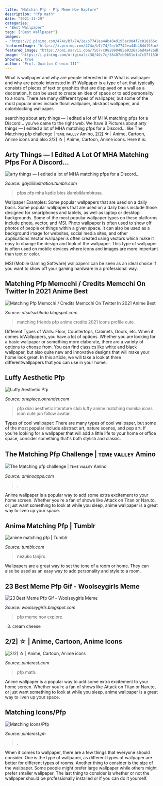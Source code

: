 ```yaml
---
title: "Matchin Pfp - Pfp Meme Nov Explore"
description: "Pfp math"
date: "2021-11-29"
categories:
- "Best Wallpaper"
tags: ["Best Wallpaper"]
images:
- "https://i.pinimg.com/474x/b7/74/2e/b7742ea44b484d195ac904f7c818166c.jpg"
featuredImage: "https://i.pinimg.com/474x/b7/74/2e/b7742ea44b484d195ac904f7c818166c.jpg"
featured_image: "https://pm1.narvii.com/7567/c982090485e0326a56d4a426db54a2a0ce2f1c5er1-1010-1023v2_hq.jpg"
image: "https://i.pinimg.com/originals/38/40/7c/38407cb0651e1a7c57f153633eb38191.gif"
ShowToc: true
author: "Prof. Quinton Cremin III"
---
```



What is wallpaper and why are people interested in it?
What is wallpaper and why are people interested in it?
Wallpaper is a type of art that typically consists of pieces of text or graphics that are displayed on a wall as a decoration. It can be used to create an idea of space or to add personality to a room. There are many different types of wallpaper, but some of the most popular ones include floral wallpaper, abstract wallpaper, and colorblocking wallpaper.

	

		
searching about arty things — I edited a lot of MHA matching pfps for a Discord... you've came to the right web. We have 8 Pictures about arty things — I edited a lot of MHA matching pfps for a Discord... like The Matching pfp challenge | ᴛɪᴍᴇ ᴠᴀʟʟᴇʏ Amino, 2/2] ☆ | Anime, Cartoon, Anime icons and also 2/2] ☆ | Anime, Cartoon, Anime icons. Here it is:
		
    
## Arty Things — I Edited A Lot Of MHA Matching Pfps For A Discord...

<img loading=lazy src="https://64.media.tumblr.com/2d6ada2b11e8d4206f1e0284ef6e219b/tumblr_pkki5i9Dx81xmqpyxo5_1280.jpg" onerror="this.onerror=null;this.src='https://tse2.mm.bing.net/th?id=OIP.C5Ul1osL1POyrluR4Y2hmwHaG8&amp;pid=15.1';" alt="arty things — I edited a lot of MHA matching pfps for a Discord...">

_Source: gaylilillustration.tumblr.com_

>pfps pfp mha kadie bios klambiklambirusa. 

	

Wallpaper Examples: Some popular wallpapers that are used on a daily basis.
Some popular wallpapers that are used on a daily basis include those designed for smartphones and tablets, as well as laptop or desktop backgrounds. Some of the most popular wallpaper types on these platforms include photo, vector, and MSI. 
Photo wallpaper is often used to show off photos of people or things within a given space. It can also be used as a background image for websites, social media sites, and other applications.Vector wallpaper is often created using vectors which make it easy to change the design and look of the wallpaper. This type of wallpaper is often used on mobile devices where icons and images are more important than text or color. 

MSI (Mobile Gaming Software) wallpapers can be seen as an ideal choice if you want to show off your gaming hardware in a professional way.

    
## Matching Pfp Memcchi / Credits Memcchi On Twitter In 2021 Anime Best

<img loading=lazy src="https://lh6.googleusercontent.com/proxy/JFYljNVj0jjdyRFZwgpHGQV3d36zus_yMrbOyFuWdXwDVUEmbioEHRdMiH9EG6UHvHdNTxY9RIZ7bbj9Wmnv1MYlmd_ZTnMTEEfNC1tBGyI1pKlTB4zetLuE1Q=w1200-h630-p-k-no-nu" onerror="this.onerror=null;this.src='https://tse3.mm.bing.net/th?id=OIP.wZtFnOtuGEMtOljpZ3vvPwAAAA&amp;pid=15.1';" alt="Matching Pfp Memcchi / Credits Memcchi On Twitter In 2021 Anime Best">

_Source: otsutsukilada.blogspot.com_

>matching friends pfp anime credits 2021 icons profile cute. 

	

Different Types of Walls: Floor, Countertops, Cabinets, Doors, etc.
When it comes toWallpapers, you have a lot of options. Whether you are looking for a basic wallpaper or something more elaborate, there are a variety of options to choose from. You can find classics like white and black wallpaper, but also quite new and innovative designs that will make your home look great. In this article, we will take a look at three differentwallpapers that you can use in your home.

    
## Luffy Aesthetic Pfp

<img loading=lazy src="https://i.pinimg.com/originals/6a/07/8e/6a078e680d7989bcac2a1c0531ac4193.jpg" onerror="this.onerror=null;this.src='https://tse3.mm.bing.net/th?id=OIP.5DBmjlxnTtALPr0WJDJ21wHaHI&amp;pid=15.1';" alt="Luffy Aesthetic Pfp">

_Source: onepiece.onrender.com_

>pfp doki aesthetic literature club luffy anime matching monika icons icon cute jun follow avatar. 

	

Types of cool wallpaper:
There are many types of cool wallpaper, but some of the most popular include abstract art, nature scenes, and pop art. If you're looking for a wallpaper that will add a little life to your home or office space, consider something that's both stylish and classic.

    
## The Matching Pfp Challenge | ᴛɪᴍᴇ ᴠᴀʟʟᴇʏ Amino

<img loading=lazy src="https://pm1.narvii.com/7567/c982090485e0326a56d4a426db54a2a0ce2f1c5er1-1010-1023v2_hq.jpg" onerror="this.onerror=null;this.src='https://tse3.mm.bing.net/th?id=OIP.qvrq9u0eRWPyPKuyFCVpiQHaHg&amp;pid=15.1';" alt="The Matching pfp challenge | ᴛɪᴍᴇ ᴠᴀʟʟᴇʏ Amino">

_Source: aminoapps.com_

>. 

	

Anime wallpaper is a popular way to add some extra excitement to your home screen. Whether you’re a fan of shows like Attack on Titan or Naruto, or just want something to look at while you sleep, anime wallpaper is a great way to liven up your space.

    
## Anime Matching Pfp | Tumblr

<img loading=lazy src="https://66.media.tumblr.com/124590b0862775b45d3d59d14542cdcc/1d11c2b15afbb157-f1/s640x960/7dbb603dea828b779e64ab11c1e00e7705febee6.jpg" onerror="this.onerror=null;this.src='https://tse4.mm.bing.net/th?id=OIP.7070luC0md1Wbb5ge-ER_gHaHa&amp;pid=15.1';" alt="anime matching pfp | Tumblr">

_Source: tumblr.com_

>nezuko tanjiro. 

	

Wallpapers are a great way to set the tone of a room or home. They can also be used as an easy way to add personality and style to a room.

    
## 23 Best Meme Pfp Gif - Woolseygirls Meme

<img loading=lazy src="https://i.pinimg.com/originals/38/40/7c/38407cb0651e1a7c57f153633eb38191.gif" onerror="this.onerror=null;this.src='https://tse4.mm.bing.net/th?id=OIP.pwfhH5Qeykmicey-uMgbkQHaHb&amp;pid=15.1';" alt="23 Best Meme Pfp Gif - Woolseygirls Meme">

_Source: woolseygirls.blogspot.com_

>pfp meme nov explore. 

	

3. cream cheese 

    
## 2/2] ☆ | Anime, Cartoon, Anime Icons

<img loading=lazy src="https://i.pinimg.com/736x/9d/57/62/9d57629c1fde086e80ed0a201d6aadea.jpg" onerror="this.onerror=null;this.src='https://tse3.mm.bing.net/th?id=OIP.VyMSONpXINmAz6y2qidFkwHaHa&amp;pid=15.1';" alt="2/2] ☆ | Anime, Cartoon, Anime icons">

_Source: pinterest.com_

>pfp math. 

	

Anime wallpaper is a popular way to add some extra excitement to your home screen. Whether you’re a fan of shows like Attack on Titan or Naruto, or just want something to look at while you sleep, anime wallpaper is a great way to liven up your space.

    
## Matching Icons/Pfp

<img loading=lazy src="https://i.pinimg.com/474x/b7/74/2e/b7742ea44b484d195ac904f7c818166c.jpg" onerror="this.onerror=null;this.src='https://tse2.mm.bing.net/th?id=OIP.WFzSb3TCABc_effkFR4MrAAAAA&amp;pid=15.1';" alt="Matching Icons/Pfp">

_Source: pinterest.ph_

>. 

	

When it comes to wallpaper, there are a few things that everyone should consider. One is the type of wallpaper, as different types of wallpaper are better for different types of rooms. Another thing to consider is the size of the wallpaper. Some people might prefer large wallpaper while others might prefer smaller wallpaper. The last thing to consider is whether or not the wallpaper should be professionally installed or if you can do it yourself.

